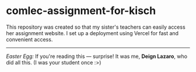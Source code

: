 # comlec-assignment-for-kisch

This repository was created so that my sister's teachers can easily access her assignment website. I set up a deployment using Vercel for fast and convenient access.

---

*Easter Egg:* If you're reading this — surprise! It was me, **Deign Lazaro**, who did all this. (I was your student once :>)
